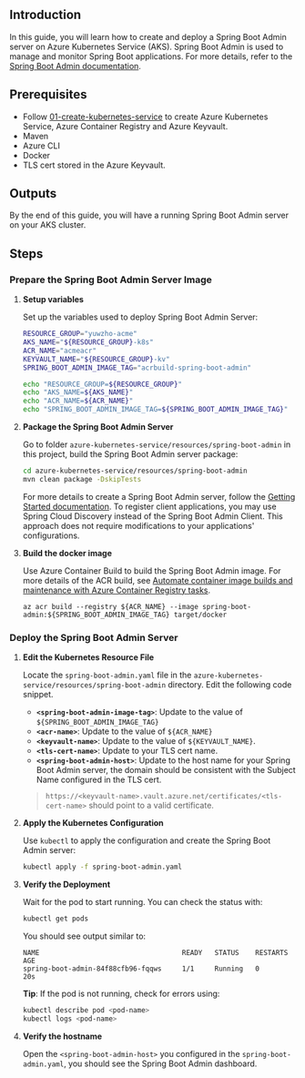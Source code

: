 ## Introduction

In this guide, you will learn how to create and deploy a Spring Boot Admin server on Azure Kubernetes Service (AKS). Spring Boot Admin is used to manage and monitor Spring Boot applications. For more details, refer to the [Spring Boot Admin documentation](https://docs.spring-boot-admin.com/3.0.0/getting-started.html).

## Prerequisites

- Follow [01-create-kubernetes-service](./01-create-kubernetes-service.md) to create Azure Kubernetes Service, Azure Container Registry and Azure Keyvault.
- Maven
- Azure CLI
- Docker
- TLS cert stored in the Azure Keyvault.

## Outputs

By the end of this guide, you will have a running Spring Boot Admin server on your AKS cluster.

## Steps

### Prepare the Spring Boot Admin Server Image

1. **Setup variables**
   
   Set up the variables used to deploy Spring Boot Admin Server:
   ```bash
   RESOURCE_GROUP="yuwzho-acme"
   AKS_NAME="${RESOURCE_GROUP}-k8s"
   ACR_NAME="acmeacr"
   KEYVAULT_NAME="${RESOURCE_GROUP}-kv"
   SPRING_BOOT_ADMIN_IMAGE_TAG="acrbuild-spring-boot-admin"

   echo "RESOURCE_GROUP=${RESOURCE_GROUP}"
   echo "AKS_NAME=${AKS_NAME}"
   echo "ACR_NAME=${ACR_NAME}"
   echo "SPRING_BOOT_ADMIN_IMAGE_TAG=${SPRING_BOOT_ADMIN_IMAGE_TAG}"
   ```

1. **Package the Spring Boot Admin Server**

   Go to folder `azure-kubernetes-service/resources/spring-boot-admin` in this project, build the Spring Boot Admin server package:

   ```bash
   cd azure-kubernetes-service/resources/spring-boot-admin
   mvn clean package -DskipTests
   ```

   For more details to create a Spring Boot Admin server, follow the [Getting Started documentation](https://docs.spring-boot-admin.com/3.0.0/getting-started.html). To register client applications, you may use Spring Cloud Discovery instead of the Spring Boot Admin Client. This approach does not require modifications to your applications' configurations.

1. **Build the docker image**
  
   Use Azure Container Build to build the Spring Boot Admin image. For more details of the ACR build, see [Automate container image builds and maintenance with Azure Container Registry tasks](https://learn.microsoft.com/en-us/azure/container-registry/container-registry-tasks-overview).

   ```azurecli
   az acr build --registry ${ACR_NAME} --image spring-boot-admin:${SPRING_BOOT_ADMIN_IMAGE_TAG} target/docker
   ```

### Deploy the Spring Boot Admin Server

1. **Edit the Kubernetes Resource File**

   Locate the `spring-boot-admin.yaml` file in the `azure-kubernetes-service/resources/spring-boot-admin` directory. Edit the following code snippet.

   - **`<spring-boot-admin-image-tag>`**: Update to the value of `${SPRING_BOOT_ADMIN_IMAGE_TAG}`
   - **`<acr-name>`**: Update to the value of `${ACR_NAME}`
   - **`<keyvault-name>`**: Update to the value of `${KEYVAULT_NAME}`.
   - **`<tls-cert-name>`**: Update to your TLS cert name.
   - **`<spring-boot-admin-host>`**: Update to the host name for your Spring Boot Admin server, the domain should be consistent with the Subject Name configured in the TLS cert.

   > `https://<keyvault-name>.vault.azure.net/certificates/<tls-cert-name>` should point to a valid certificate.


1. **Apply the Kubernetes Configuration**

   Use `kubectl` to apply the configuration and create the Spring Boot Admin server:

   ```bash
   kubectl apply -f spring-boot-admin.yaml
   ```

1. **Verify the Deployment**

   Wait for the pod to start running. You can check the status with:

   ```bash
   kubectl get pods
   ```

   You should see output similar to:

   ```
   NAME                                   READY   STATUS    RESTARTS   AGE
   spring-boot-admin-84f88cfb96-fqqws     1/1     Running   0          20s
   ```

   **Tip**: If the pod is not running, check for errors using:
  
   ```bash
   kubectl describe pod <pod-name>
   kubectl logs <pod-name>
   ```

1. **Verify the hostname**

   Open the `<spring-boot-admin-host>` you configured in the `spring-boot-admin.yaml`, you should see the Spring Boot Admin dashboard.

